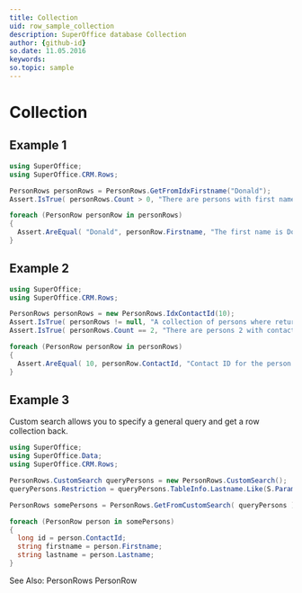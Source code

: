 ```yaml
---
title: Collection
uid: row_sample_collection
description: SuperOffice database Collection
author: {github-id}
so.date: 11.05.2016
keywords:
so.topic: sample
---
```


# Collection

## Example 1

```csharp
using SuperOffice;
using SuperOffice.CRM.Rows;

PersonRows personRows = PersonRows.GetFromIdxFirstname("Donald");
Assert.IsTrue( personRows.Count > 0, "There are persons with first name Donald" );

foreach (PersonRow personRow in personRows)
{
  Assert.AreEqual( "Donald", personRow.Firstname, "The first name is Donald" );
}
```

## Example 2

```csharp
using SuperOffice;
using SuperOffice.CRM.Rows;

PersonRows personRows = new PersonRows.IdxContactId(10);
Assert.IsTrue( personRows != null, "A collection of persons where returned" );
Assert.IsTrue( personRows.Count == 2, "There are persons 2 with contact #10" );

foreach (PersonRow personRow in personRows)
{
  Assert.AreEqual( 10, personRow.ContactId, "Contact ID for the person is 10" );
}
```

## Example 3

Custom search allows you to specify a general query and get a row collection back.

```csharp
using SuperOffice;
using SuperOffice.Data;
using SuperOffice.CRM.Rows;

PersonRows.CustomSearch queryPersons = new PersonRows.CustomSearch();
queryPersons.Restriction = queryPersons.TableInfo.Lastname.Like(S.Parameter("a%"));

PersonRows somePersons = PersonRows.GetFromCustomSearch( queryPersons );

foreach (PersonRow person in somePersons)
{
  long id = person.ContactId;
  string firstname = person.Firstname;
  string lastname = person.Lastname;
}
```

See Also: PersonRows PersonRow
